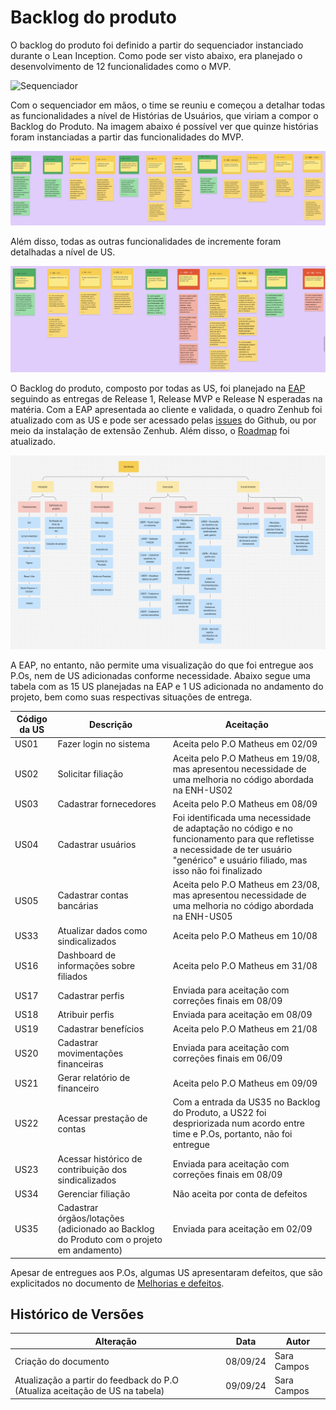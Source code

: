 # Backlog do produto

O backlog do produto foi definido a partir do sequenciador instanciado durante o Lean Inception. Como pode ser visto abaixo, era planejado o desenvolvimento de 12 funcionalidades como o MVP.

![Sequenciador](../assets/sequenciador.png)

Com o sequenciador em mãos, o time se reuniu e começou a detalhar todas as funcionalidades a nível de Histórias de Usuários, que viriam a compor o Backlog do Produto. Na imagem abaixo é possível ver que quinze histórias foram instanciadas a partir das funcionalidades do MVP.

![US](../assets/backlog.png)

Além disso, todas as outras funcionalidades de incremente foram detalhadas a nível de US.

![US incrementais](../assets/usincremento.png)

O Backlog do produto, composto por todas as US, foi planejado na [EAP](../gestao/eap.md) seguindo as entregas de Release 1, Release MVP e Release N esperadas na matéria. Com a EAP apresentada ao cliente e validada, o quadro Zenhub foi atualizado com as US e pode ser acessado pelas [issues](https://github.com/fga-eps-mds/2024.1-SENTINELA-DOC/issues) do Github, ou por meio da instalação de extensão Zenhub. Além disso, o [Roadmap](https://app.zenhub.com/workspaces/sentinela-20241-6600879e9c18ff20971a451a/roadmap) foi atualizado.

![EAP](../assets/eap.png)

A EAP, no entanto, não permite uma visualização do que foi entregue aos P.Os, nem de US adicionadas conforme necessidade. Abaixo segue uma tabela com as 15 US planejadas na EAP e 1 US adicionada no andamento do projeto, bem como suas respectivas situações de entrega.

| Código da US | Descrição                                                                               | Aceitação                                                                                                                                                                             |
| ------------ | --------------------------------------------------------------------------------------- | ------------------------------------------------------------------------------------------------------------------------------------------------------------------------------------- |
| US01         | Fazer login no sistema                                                                  | Aceita pelo P.O Matheus em 02/09                                                                                                                                                      |
| US02         | Solicitar filiação                                                                      | Aceita pelo P.O Matheus em 19/08, mas apresentou necessidade de uma melhoria no código abordada na ENH-US02                                                                           |
| US03         | Cadastrar fornecedores                                                                  | Aceita pelo P.O Matheus em 08/09                                                                                                                                                      |
| US04         | Cadastrar usuários                                                                      | Foi identificada uma necessidade de adaptação no código e no funcionamento para que refletisse a necessidade de ter usuário "genérico" e usuário filiado, mas isso não foi finalizado |
| US05         | Cadastrar contas bancárias                                                              | Aceita pelo P.O Matheus em 23/08, mas apresentou necessidade de uma melhoria no código abordada na ENH-US05                                                                           |
| US33         | Atualizar dados como sindicalizados                                                     | Aceita pelo P.O Matheus em 10/08                                                                                                                                                      |
| US16         | Dashboard de informações sobre filiados                                                 | Aceita pelo P.O Matheus em 31/08                                                                                                                                                      |
| US17         | Cadastrar perfis                                                                        | Enviada para aceitação com correções finais em 08/09                                                                                                                                  |
| US18         | Atribuir perfis                                                                         | Enviada para aceitação em 08/09                                                                                                                                                       |
| US19         | Cadastrar benefícios                                                                    | Aceita pelo P.O Matheus em 21/08                                                                                                                                                      |
| US20         | Cadastrar movimentações financeiras                                                     | Enviada para aceitação com correções finais em 06/09                                                                                                                                  |
| US21         | Gerar relatório de financeiro                                                           | Aceita pelo P.O Matheus em 09/09                                                                                                                                                      |
| US22         | Acessar prestação de contas                                                             | Com a entrada da US35 no Backlog do Produto, a US22 foi despriorizada num acordo entre time e P.Os, portanto, não foi entregue                                                        |
| US23         | Acessar histórico de contribuição dos sindicalizados                                    | Enviada para aceitação com correções finais em 08/09                                                                                                                                  |
| US34         | Gerenciar filiação                                                                      | Não aceita por conta de defeitos                                                                                                                                                      |
| US35         | Cadastrar órgãos/lotações (adicionado ao Backlog do Produto com o projeto em andamento) | Enviada para aceitação em 02/09                                                                                                                                                       |

Apesar de entregues aos P.Os, algumas US apresentaram defeitos, que são explicitados no documento de [Melhorias e defeitos](./melhorias-defeitos.md).

## Histórico de Versões

| Alteração                                                                    | Data     | Autor       |
| ---------------------------------------------------------------------------- | -------- | ----------- |
| Criação do documento                                                         | 08/09/24 | Sara Campos |
| Atualização a partir do feedback do P.O (Atualiza aceitação de US na tabela) | 09/09/24 | Sara Campos |
